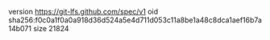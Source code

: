version https://git-lfs.github.com/spec/v1
oid sha256:f0c0a1f0a0a918d36d524a5e4d711d053c11a8be1a48c8dca1aef16b7a14b071
size 21824
